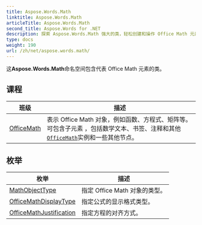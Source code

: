 ```yaml
---
title: Aspose.Words.Math
linktitle: Aspose.Words.Math
articleTitle: Aspose.Words.Math
second_title: Aspose.Words for .NET
description: 探索 Aspose.Words.Math 强大的类，轻松创建和操作 Office Math 元素。立即增强您的文档处理能力！
type: docs
weight: 190
url: /zh/net/aspose.words.math/
---
```

这**Aspose.Words.Math**命名空间包含代表 Office Math 元素的类。

## 课程

| 班级 | 描述 |
| --- | --- |
| [OfficeMath](./officemath/) | 表示 Office Math 对象，例如函数、方程式、矩阵等。可包含子元素 ，包括数学文本、书签、注释和其他[`OfficeMath`](../aspose.words.math/officemath/)实例和一些其他节点。 |
## 枚举

| 枚举 | 描述 |
| --- | --- |
| [MathObjectType](./mathobjecttype/) | 指定 Office Math 对象的类型。 |
| [OfficeMathDisplayType](./officemathdisplaytype/) | 指定公式的显示格式类型。 |
| [OfficeMathJustification](./officemathjustification/) | 指定方程的对齐方式。 |
